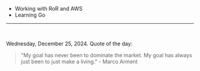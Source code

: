 - Working with RoR and AWS
- Learning Go

---

<br>

<!-- quote_marker -->
Wednesday, December 25, 2024. Quote of the day:

> "My goal has never been to dominate the market.  My goal has always just been to just make a living." - Marco Arment
